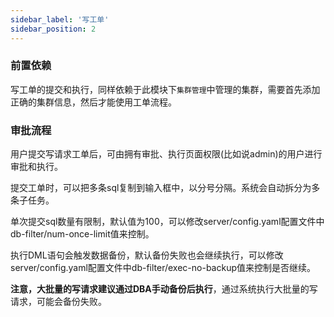 ```yaml
---
sidebar_label: '写工单'
sidebar_position: 2
---
```


### 前置依赖

写工单的提交和执行，同样依赖于此模块下`集群管理`中管理的集群，需要首先添加正确的集群信息，然后才能使用工单流程。

### 审批流程

用户提交写请求工单后，可由拥有审批、执行页面权限(比如说admin)的用户进行审批和执行。

提交工单时，可以把多条sql复制到输入框中，以分号分隔。系统会自动拆分为多条子任务。

单次提交sql数量有限制，默认值为100，可以修改server/config.yaml配置文件中db-filter/num-once-limit值来控制。

执行DML语句会触发数据备份，默认备份失败也会继续执行，可以修改server/config.yaml配置文件中db-filter/exec-no-backup值来控制是否继续。

**注意，大批量的写请求建议通过DBA手动备份后执行**，通过系统执行大批量的写请求，可能会备份失败。

